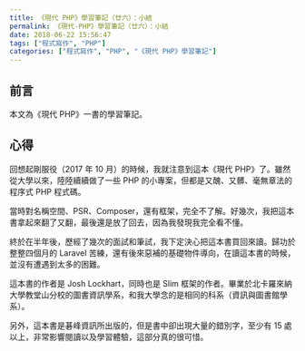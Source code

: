 ```yaml
---
title: 《現代 PHP》學習筆記（廿六）：小結
permalink: 《現代-PHP》學習筆記（廿六）：小結
date: 2018-06-22 15:56:47
tags: ["程式寫作", "PHP"]
categories: ["程式寫作", "PHP", "《現代 PHP》學習筆記"]
---
```


## 前言

本文為《現代 PHP》一書的學習筆記。

## 心得

回想起剛服役（2017 年 10 月）的時候，我就注意到這本《現代 PHP》了。雖然從大學以來，陸陸續續做了一些 PHP 的小專案，但都是又醜、又髒、毫無章法的程序式 PHP 程式碼。

當時對名稱空間、PSR、Composer，還有框架，完全不了解。好幾次，我把這本書拿起來翻了又翻，最後還是放了回去，因為我發現我完全看不懂。

終於在半年後，歷經了幾次的面試和筆試，我下定決心把這本書買回來讀。歸功於整整四個月的 Laravel 苦練，還有後來惡補的基礎物件導向，在讀這本書的時候，並沒有遭遇到太多的困難。

這本書的作者是 Josh Lockhart，同時也是 Slim 框架的作者。畢業於北卡羅來納大學教堂山分校的圖書資訊學系，和我大學念的是相同的科系（資訊與圖書館學系）。

另外，這本書是碁峰資訊所出版的，但是書中卻出現大量的錯別字，至少有 15 處以上，非常影響閱讀以及學習體驗，這部分真的很可惜。
